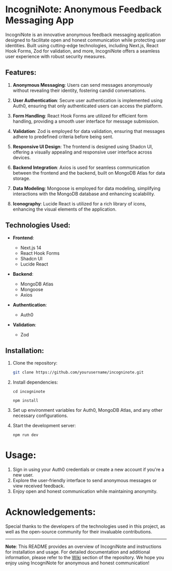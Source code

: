 # IncogniNote: Anonymous Feedback Messaging App

IncogniNote is an innovative anonymous feedback messaging application designed to facilitate open and honest communication while protecting user identities. Built using cutting-edge technologies, including Next.js, React Hook Forms, Zod for validation, and more, IncogniNote offers a seamless user experience with robust security measures.

## Features:

1. **Anonymous Messaging**: Users can send messages anonymously without revealing their identity, fostering candid conversations.

2. **User Authentication**: Secure user authentication is implemented using Auth0, ensuring that only authenticated users can access the platform.

3. **Form Handling**: React Hook Forms are utilized for efficient form handling, providing a smooth user interface for message submission.

4. **Validation**: Zod is employed for data validation, ensuring that messages adhere to predefined criteria before being sent.

5. **Responsive UI Design**: The frontend is designed using Shadcn UI, offering a visually appealing and responsive user interface across devices.

6. **Backend Integration**: Axios is used for seamless communication between the frontend and the backend, built on MongoDB Atlas for data storage.

7. **Data Modeling**: Mongoose is employed for data modeling, simplifying interactions with the MongoDB database and enhancing scalability.

8. **Iconography**: Lucide React is utilized for a rich library of icons, enhancing the visual elements of the application.

## Technologies Used:

- **Frontend**:

  - Next.js 14
  - React Hook Forms
  - Shadcn UI
  - Lucide React

- **Backend**:

  - MongoDB Atlas
  - Mongoose
  - Axios

- **Authentication**:

  - Auth0

- **Validation**:
  - Zod

## Installation:

1. Clone the repository:

   ```bash
   git clone https://github.com/yourusername/incogninote.git
   ```

2. Install dependencies:

   ```
   cd incogninote
   ```

   ```
   npm install
   ```

3. Set up environment variables for Auth0, MongoDB Atlas, and any other necessary configurations.

4. Start the development server:

   ```
   npm run dev
   ```

# Usage:

1. Sign in using your Auth0 credentials or create a new account if you're a new user.
2. Explore the user-friendly interface to send anonymous messages or view received feedback.
3. Enjoy open and honest communication while maintaining anonymity.

# Acknowledgements:

Special thanks to the developers of the technologies used in this project, as well as the open-source community for their invaluable contributions.

---

**Note**: This README provides an overview of IncogniNote and instructions for installation and usage. For detailed documentation and additional information, please refer to the [Wiki](https://github.com/yourusername/incogninote/wiki) section of the repository. We hope you enjoy using IncogniNote for anonymous and honest communication!
